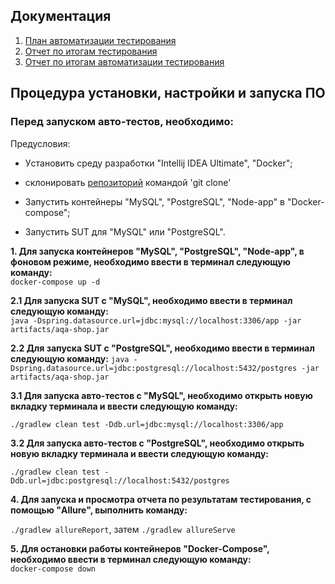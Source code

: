 ## Документация
1. [План автоматизации тестирования]( https://github.com/Marusya-Belova/Diplom/blob/77a09504225e1d1ea8e3a9e47c90b65fbec9e016/documents/Plan.md)
2. [Отчет по итогам тестирования](https://github.com//Report.md)
3. [Отчет по итогам автоматизации тестирования](https://github.com/.md)

## Процедура установки, настройки и запуска ПО
### Перед запуском авто-тестов, необходимо:
Предусловия:
* Уcтановить среду разработки "Intellij IDEA Ultimate", "Docker";

* склонировать [репозиторий]( https://github.com/Marusya-Belova/Diplom.git)  командой 'git clone'

* Запустить контейнеры "MySQL", "PostgreSQL", "Node-app" в "Docker-compose";

* Запустить SUT для "MySQL" или "PostgreSQL".

**1. Для запуска контейнеров "MySQL", "PostgreSQL", "Node-app", в фоновом режиме, необходимо ввести в терминал следующую команду:**  
`docker-compose up -d`

**2.1 Для запуска SUT с "MySQL",  необходимо ввести в терминал следующую команду:**  
`java -Dspring.datasource.url=jdbc:mysql://localhost:3306/app -jar artifacts/aqa-shop.jar`  


**2.2 Для запуска SUT с "PostgreSQL",  необходимо ввести в терминал следующую команду:**
`java -Dspring.datasource.url=jdbc:postgresql://localhost:5432/postgres -jar artifacts/aqa-shop.jar`  

**3.1 Для запуска авто-тестов с "MySQL",  необходимо открыть новую вкладку терминала и ввести следующую команду:**

`./gradlew clean test -Ddb.url=jdbc:mysql://localhost:3306/app`

**3.2 Для запуска авто-тестов с "PostgreSQL",  необходимо открыть новую вкладку терминала и ввести следующую команду:**

`./gradlew clean test -Ddb.url=jdbc:postgresql://localhost:5432/postgres`

**4. Для запуска и просмотра отчета по результатам тестирования, с помощью "Allure", выполнить команду:**

`./gradlew allureReport`, затем `./gradlew allureServe`

**5. Для остановки работы контейнеров "Docker-Compose", необходимо ввести в терминал следующую команду:**  
`docker-compose down`
